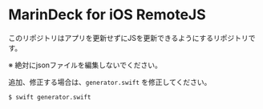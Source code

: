 # MarinDeck for iOS RemoteJS

このリポジトリはアプリを更新せずにJSを更新できるようにするリポジトリです。

※ 絶対にjsonファイルを編集しないでください。


追加、修正する場合は、`generator.swift` を修正してください。

```bash
$ swift generator.swift
```

